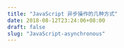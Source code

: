 ```yaml
---
title: "JavaScript 异步操作的几种方式"
date: 2018-08-12T23:24:06+08:00
draft: false
slug: "JavaScript-asynchronous"
---
```

